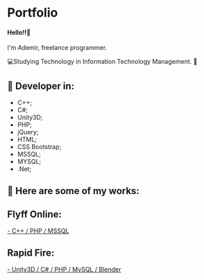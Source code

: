# Portfolio

#### Hello!!👋

I'm Ademir, freelance programmer.

💻Studying Technology in Information Technology Management. 🤝

## 🦄 Developer in:
  - C++;
  - C#;
  - Unity3D;
  - PHP;
  - jQuery;
  - HTML;
  - CSS Bootstrap;
  - MSSQL;
  - MYSQL;
  - .Net;
  
## 💼 Here are some of my works:

## Flyff Online:


[- C++ / PHP / MSSQL](https://realflyff.com/)


## Rapid Fire:

[- Unity3D / C# / PHP / MySQL / Blender](https://www.youtube.com/watch?v=CoN4_WfAX2U)

